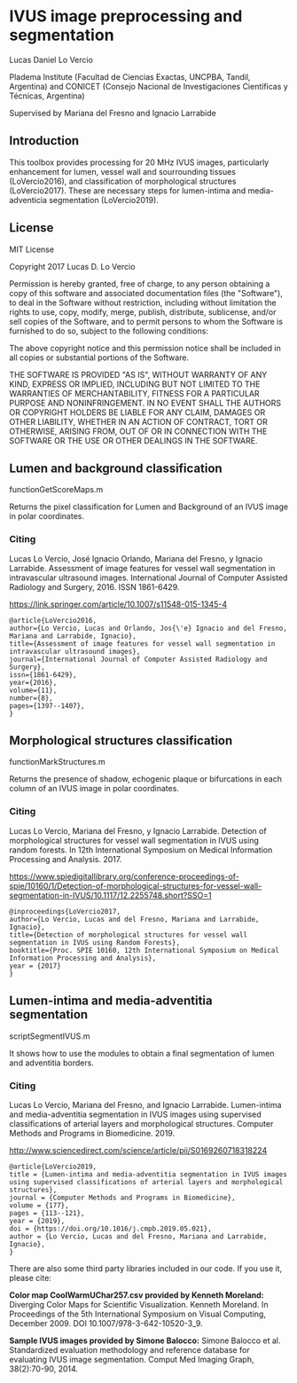 # IVUS image preprocessing and segmentation

Lucas Daniel Lo Vercio

Pladema Institute (Facultad de Ciencias Exactas, UNCPBA, Tandil, Argentina) and CONICET (Consejo Nacional de Investigaciones Científicas y Técnicas, Argentina)

Supervised by Mariana del Fresno and Ignacio Larrabide

## Introduction
This toolbox provides processing for 20 MHz IVUS images, particularly enhancement for lumen, vessel wall and sourrounding tissues (LoVercio2016), and classification of morphological structures (LoVercio2017). These are necessary steps for lumen-intima and media-adventicia segmentation (LoVercio2019).

## License

MIT License

Copyright 2017 Lucas D. Lo Vercio

Permission is hereby granted, free of charge, to any person obtaining a copy
of this software and associated documentation files (the "Software"), to deal
in the Software without restriction, including without limitation the rights
to use, copy, modify, merge, publish, distribute, sublicense, and/or sell
copies of the Software, and to permit persons to whom the Software is
furnished to do so, subject to the following conditions:

The above copyright notice and this permission notice shall be included in all
copies or substantial portions of the Software.

THE SOFTWARE IS PROVIDED "AS IS", WITHOUT WARRANTY OF ANY KIND, EXPRESS OR
IMPLIED, INCLUDING BUT NOT LIMITED TO THE WARRANTIES OF MERCHANTABILITY,
FITNESS FOR A PARTICULAR PURPOSE AND NONINFRINGEMENT. IN NO EVENT SHALL THE
AUTHORS OR COPYRIGHT HOLDERS BE LIABLE FOR ANY CLAIM, DAMAGES OR OTHER
LIABILITY, WHETHER IN AN ACTION OF CONTRACT, TORT OR OTHERWISE, ARISING FROM,
OUT OF OR IN CONNECTION WITH THE SOFTWARE OR THE USE OR OTHER DEALINGS IN THE
SOFTWARE.

## Lumen and background classification

functionGetScoreMaps.m

Returns the pixel classification for Lumen and Background of an IVUS image in polar coordinates.

### Citing

Lucas Lo Vercio, José Ignacio Orlando, Mariana del Fresno, y Ignacio Larrabide. Assessment of image features for vessel wall segmentation in intravascular ultrasound images. International Journal of Computer Assisted Radiology and Surgery, 2016. ISSN 1861-6429.

https://link.springer.com/article/10.1007/s11548-015-1345-4

```
@article{LoVercio2016,
author={Lo Vercio, Lucas and Orlando, Jos{\'e} Ignacio and del Fresno, Mariana and Larrabide, Ignacio},
title={Assessment of image features for vessel wall segmentation in intravascular ultrasound images},
journal={International Journal of Computer Assisted Radiology and Surgery},
issn={1861-6429},
year={2016},
volume={11},
number={8},
pages={1397--1407},
}
```

## Morphological structures classification

functionMarkStructures.m

Returns the presence of shadow, echogenic plaque or bifurcations in each column of an IVUS image in polar coordinates.

### Citing

Lucas Lo Vercio, Mariana del Fresno, y Ignacio Larrabide. Detection of morphological structures for vessel wall segmentation in IVUS using random forests. In 12th International Symposium on Medical Information Processing and Analysis. 2017.

https://www.spiedigitallibrary.org/conference-proceedings-of-spie/10160/1/Detection-of-morphological-structures-for-vessel-wall-segmentation-in-IVUS/10.1117/12.2255748.short?SSO=1

```
@inproceedings{LoVercio2017,
author={Lo Vercio, Lucas and del Fresno, Mariana and Larrabide, Ignacio},
title={Detection of morphological structures for vessel wall segmentation in IVUS using Random Forests},
booktitle={Proc. SPIE 10160, 12th International Symposium on Medical Information Processing and Analysis},
year = {2017}
}
```

## Lumen-intima and media-adventitia segmentation

scriptSegmentIVUS.m

It shows how to use the modules to obtain a final segmentation of lumen and adventitia borders.

### Citing

Lucas Lo Vercio, Mariana del Fresno, and Ignacio Larrabide. Lumen-intima and media-adventitia segmentation in IVUS images using supervised classifications of arterial layers and morphological structures. Computer Methods and Programs in Biomedicine. 2019.

http://www.sciencedirect.com/science/article/pii/S0169260718318224

```
@article{LoVercio2019,
title = {Lumen-intima and media-adventitia segmentation in IVUS images using supervised classifications of arterial layers and morphological structures},
journal = {Computer Methods and Programs in Biomedicine},
volume = {177},
pages = {113--121},
year = {2019},
doi = {https://doi.org/10.1016/j.cmpb.2019.05.021},
author = {Lo Vercio, Lucas and del Fresno, Mariana and Larrabide, Ignacio},
}
```


There are also some third party libraries included in our code. If you use it, please cite:

**Color map CoolWarmUChar257.csv provided by Kenneth Moreland:** Diverging Color Maps for Scientific Visualization. Kenneth Moreland. In Proceedings of the 5th International Symposium on Visual Computing, December 2009. DOI 10.1007/978-3-642-10520-3_9.

**Sample IVUS images provided by Simone Balocco:** Simone Balocco et al. Standardized evaluation methodology and reference database for evaluating IVUS image segmentation. Comput Med Imaging Graph, 38(2):70-90, 2014.

